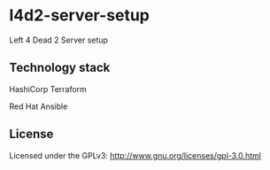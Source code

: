 # l4d2-server-setup

Left 4 Dead 2 Server setup

## Technology stack

HashiCorp Terraform

Red Hat Ansible


## License

Licensed under the GPLv3: http://www.gnu.org/licenses/gpl-3.0.html
